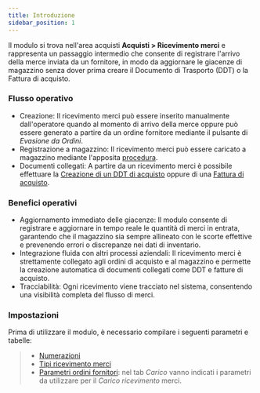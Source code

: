```yaml
---
title: Introduzione
sidebar_position: 1
---
```


Il modulo si trova nell'area acquisti **Acquisti > Ricevimento merci** e rappresenta un passaggio intermedio che consente di registrare l'arrivo della merce inviata da un fornitore, in modo da aggiornare le giacenze di magazzino senza dover prima creare il Documento di Trasporto (DDT) o la Fattura di acquisto. 

### Flusso operativo

- Creazione: Il ricevimento merci può essere inserito manualmente dall'operatore quando al momento di arrivo della merce oppure può essere generato a partire da un ordine fornitore mediante il pulsante di *Evasione da Ordini*. 
- Registrazione a magazzino: Il ricevimento merci può essere caricato a magazzino mediante l'apposita [procedura](/docs/purchase/goods-reception/procedures/good-receipt-load).
- Documenti collegati: A partire da un ricevimento merci è possibile effettuare la [Creazione di un DDT di acquisto](/docs/purchase/purchase-delivery-note/procedures/create-delivery-note-from-goods-receipt) oppure di una [Fattura di acquisto](/docs/purchase/purchase-invoices/procedures/create-purchase-invoices-from-goods-receipt).

### Benefici operativi

- Aggiornamento immediato delle giacenze: Il modulo consente di registrare e aggiornare in tempo reale le quantità di merci in entrata, garantendo che il magazzino sia sempre allineato con le scorte effettive e prevenendo errori o discrepanze nei dati di inventario.
- Integrazione fluida con altri processi aziendali: Il ricevimento merci è strettamente collegato agli ordini di acquisto e al magazzino e permette la creazione automatica di documenti collegati come DDT e fatture di acquisto.
- Tracciabilità: Ogni ricevimento viene tracciato nel sistema, consentendo una visibilità completa del flusso di merci. 

### Impostazioni

Prima di utilizzare il modulo, è necessario compilare i seguenti parametri e tabelle:     
> - [Numerazioni](/docs/configurations/tables/fluentis-numerations)
> - [Tipi ricevimento merci](/docs/configurations/tables/purchase/goods-receipt-types)
> - [Parametri ordini fornitori](/docs/configurations/parameters/purchase/purchase-orders-parameters): nel tab *Carico* vanno indicati i parametri da utilizzare per il *Carico ricevimento* merci.